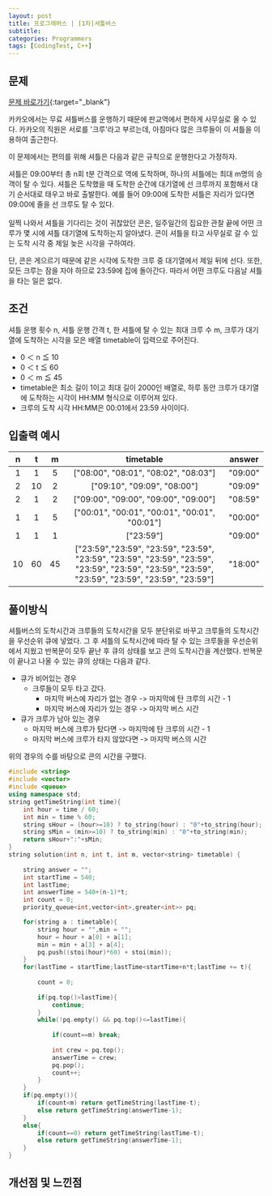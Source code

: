 ```yaml
---
layout: post
title: 프로그래머스 | [1차]셔틀버스
subtitle: 
categories: Programmers
tags: [CodingTest, C++]
---
```


## 문제
[문제 바로가기](https://school.programmers.co.kr/learn/courses/30/lessons/17678){:target="_blank"}

카카오에서는 무료 셔틀버스를 운행하기 때문에 판교역에서 편하게 사무실로 올 수 있다. 카카오의 직원은 서로를 '크루'라고 부르는데, 아침마다 많은 크루들이 이 셔틀을 이용하여 출근한다.

이 문제에서는 편의를 위해 셔틀은 다음과 같은 규칙으로 운행한다고 가정하자.

셔틀은 09:00부터 총 n회 t분 간격으로 역에 도착하며, 하나의 셔틀에는 최대 m명의 승객이 탈 수 있다.
셔틀은 도착했을 때 도착한 순간에 대기열에 선 크루까지 포함해서 대기 순서대로 태우고 바로 출발한다. 예를 들어 09:00에 도착한 셔틀은 자리가 있다면 09:00에 줄을 선 크루도 탈 수 있다.<br><br>
일찍 나와서 셔틀을 기다리는 것이 귀찮았던 콘은, 일주일간의 집요한 관찰 끝에 어떤 크루가 몇 시에 셔틀 대기열에 도착하는지 알아냈다. 콘이 셔틀을 타고 사무실로 갈 수 있는 도착 시각 중 제일 늦은 시각을 구하여라.

단, 콘은 게으르기 때문에 같은 시각에 도착한 크루 중 대기열에서 제일 뒤에 선다. 또한, 모든 크루는 잠을 자야 하므로 23:59에 집에 돌아간다. 따라서 어떤 크루도 다음날 셔틀을 타는 일은 없다.
## 조건

셔틀 운행 횟수 n, 셔틀 운행 간격 t, 한 셔틀에 탈 수 있는 최대 크루 수 m, 크루가 대기열에 도착하는 시각을 모은 배열 timetable이 입력으로 주어진다.

- 0 ＜ n ≦ 10
- 0 ＜ t ≦ 60
- 0 ＜ m ≦ 45
- timetable은 최소 길이 1이고 최대 길이 2000인 배열로, 하루 동안 크루가 대기열에 도착하는 시각이 HH:MM 형식으로 이루어져 있다.
- 크루의 도착 시각 HH:MM은 00:01에서 23:59 사이이다.



## 입출력 예시

  |n|t|m|timetable|answer|
  |:--:|:--:|:--:|:--:|:--:|
  |1|1|5|["08:00", "08:01", "08:02", "08:03"]|"09:00"|
  |2|10|2|["09:10", "09:09", "08:00"]|"09:09"|
  |2|1|2|["09:00", "09:00", "09:00", "09:00"]|"08:59"|
  |1|1|5|["00:01", "00:01", "00:01", "00:01", "00:01"]|"00:00"|
|1|1|1|["23:59"]|"09:00"|
|10|60|45|["23:59","23:59", "23:59", "23:59", "23:59", "23:59", "23:59", "23:59", "23:59", "23:59", "23:59", "23:59", "23:59", "23:59", "23:59", "23:59"]|"18:00"|
  
  

## 풀이방식
셔틀버스의 도착시간과 크루들의 도착시간을 모두 분단위로 바꾸고 크루들의 도착시간을 우선순위 큐에 넣었다. 그 후 셔틀의 도착시간에 따라 탈 수 있는 크루들을 우선순위에서 지웠고 반복문이 모두 끝난 후 큐의 상태를 보고 콘의 도착시간을 계산했다.
반복문이 끝나고 나올 수 있는 큐의 상태는 다음과 같다.
- 큐가 비어있는 경우
    - 크루들이 모두 타고 갔다.
        - 마지막 버스에 자리가 없는 경우 -> 마지막에 탄 크루의 시간 - 1
        - 마지막 버스에 자리가 있는 경우 -> 마지막 버스 시간
- 큐가 크루가 남아 있는 경우
    - 마지막 버스에 크루가 탔다면 -> 마지막에 탄 크루의 시간 - 1
    - 마지막 버스에 크루가 타지 않았다면 -> 마지막 버스의 시간

위의 경우의 수를 바탕으로 콘의 시간을 구했다. 
   
```cpp
#include <string>
#include <vector>
#include <queue>
using namespace std;
string getTimeString(int time){
    int hour = time / 60;
    int min = time % 60;
    string sHour = (hour>=10) ? to_string(hour) : "0"+to_string(hour);
    string sMin = (min>=10) ? to_string(min) : "0"+to_string(min);
    return sHour+":"+sMin;
}
string solution(int n, int t, int m, vector<string> timetable) {
    
    string answer = "";
    int startTime = 540;
    int lastTime;
    int answerTime = 540+(n-1)*t;
    int count = 0;
    priority_queue<int,vector<int>,greater<int>> pq;

    for(string a : timetable){
        string hour = "",min = "";
        hour = hour + a[0] + a[1];
        min = min + a[3] + a[4];
        pq.push((stoi(hour)*60) + stoi(min));
    }
    for(lastTime = startTime;lastTime<startTime+n*t;lastTime += t){
        
        count = 0;
        
        if(pq.top()>lastTime){
            continue;
        }
        while(!pq.empty() && pq.top()<=lastTime){
            
            if(count==m) break;
            
            int crew = pq.top();
            answerTime = crew;
            pq.pop();
            count++;
        }
    }
    if(pq.empty()){
        if(count<m) return getTimeString(lastTime-t);
        else return getTimeString(answerTime-1);
    }
    else{
        if(count==0) return getTimeString(lastTime-t);
        else return getTimeString(answerTime-1);
    }
}
```

## 개선점 및 느낀점
 